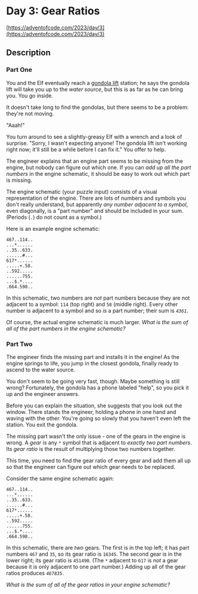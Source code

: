 # Day 3: Gear Ratios

[https://adventofcode.com/2023/day/3](https://adventofcode.com/2023/day/3)

## Description

### Part One

You and the Elf eventually reach a [gondola lift](https://en.wikipedia.org/wiki/Gondola_lift) station; he says the gondola lift will take you up to the _water source_, but this is as far as he can bring you. You go inside.

It doesn't take long to find the gondolas, but there seems to be a problem: they're not moving.

"Aaah!"

You turn around to see a slightly-greasy Elf with a wrench and a look of surprise. "Sorry, I wasn't expecting anyone! The gondola lift isn't working right now; it'll still be a while before I can fix it." You offer to help.

The engineer explains that an engine part seems to be missing from the engine, but nobody can figure out which one. If you can _add up all the part numbers_ in the engine schematic, it should be easy to work out which part is missing.

The engine schematic (your puzzle input) consists of a visual representation of the engine. There are lots of numbers and symbols you don't really understand, but apparently _any number adjacent to a symbol_, even diagonally, is a "part number" and should be included in your sum. (Periods (`.`) do not count as a symbol.)

Here is an example engine schematic:

    467..114..
    ...*......
    ..35..633.
    ......#...
    617*......
    .....+.58.
    ..592.....
    ......755.
    ...$.*....
    .664.598..
    

In this schematic, two numbers are _not_ part numbers because they are not adjacent to a symbol: `114` (top right) and `58` (middle right). Every other number is adjacent to a symbol and so _is_ a part number; their sum is _`4361`_.

Of course, the actual engine schematic is much larger. _What is the sum of all of the part numbers in the engine schematic?_

### Part Two

The engineer finds the missing part and installs it in the engine! As the engine springs to life, you jump in the closest gondola, finally ready to ascend to the water source.

You don't seem to be going very fast, though. Maybe something is still wrong? Fortunately, the gondola has a phone labeled "help", so you pick it up and the engineer answers.

Before you can explain the situation, she suggests that you look out the window. There stands the engineer, holding a phone in one hand and waving with the other. You're going so slowly that you haven't even left the station. You exit the gondola.

The missing part wasn't the only issue - one of the gears in the engine is wrong. A _gear_ is any `*` symbol that is adjacent to _exactly two part numbers_. Its _gear ratio_ is the result of <span title="They're magic gears.">multiplying</span> those two numbers together.

This time, you need to find the gear ratio of every gear and add them all up so that the engineer can figure out which gear needs to be replaced.

Consider the same engine schematic again:

    467..114..
    ...*......
    ..35..633.
    ......#...
    617*......
    .....+.58.
    ..592.....
    ......755.
    ...$.*....
    .664.598..
    

In this schematic, there are _two_ gears. The first is in the top left; it has part numbers `467` and `35`, so its gear ratio is `16345`. The second gear is in the lower right; its gear ratio is `451490`. (The `*` adjacent to `617` is _not_ a gear because it is only adjacent to one part number.) Adding up all of the gear ratios produces _`467835`_.

_What is the sum of all of the gear ratios in your engine schematic?_